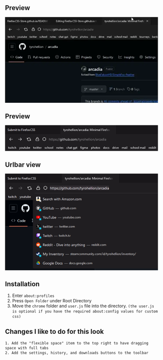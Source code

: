 ## Preview
![](https://github.com/tyrohellion/arcadia/blob/master/arcadia.webp)
## Preview
![](https://github.com/tyrohellion/arcadia/blob/master/1.png)
## Urlbar view
![](https://github.com/tyrohellion/arcadia/blob/master/2.png)

## Installation

1. Enter `about:profiles`
2. Press `Open Folder` under Root Directory
3. Move the `chrome` folder and `user.js` file into the directory. `(the user.js is optional if you have the required about:config values for custom css)`


## Changes I like to do for this look
    1. Add the "flexible space" item to the top right to have dragging space with full tabs
    2. Add the settings, history, and downloads buttons to the toolbar
